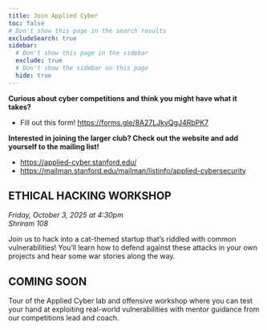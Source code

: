 ```yaml
---
title: Join Applied Cyber
toc: false
# Don't show this page in the search results
excludeSearch: true
sidebar:
  # Don't show this page in the sidebar
  exclude: true
  # Don't show the sidebar on this page
  hide: true
---
```


**Curious about cyber competitions and think you might have what it takes?**

- Fill out this form! https://forms.gle/8A27LJkvQgJ4RbPK7

<!-- Removed for Admit Weekend. Will put back for the fall quarter. -->
<!-- - Then join our [Fall Competitions Jumpstart](https://join.slack.com/share/enQtNzIzMDIwOTExMzcyOS0zZmYxYzgxODNkYjk2MTYyZDYyMGYzM2M2YTgzMjVlYzNiMzAyNzFlYTk5NDBkNTExMjgxYjAzNTI2ZTM4ZGFh)! -->

**Interested in joining the larger club? Check out the website and add yourself to the mailing list!**

- https://applied-cyber.stanford.edu/
- https://mailman.stanford.edu/mailman/listinfo/applied-cybersecurity

## ETHICAL HACKING WORKSHOP

_Friday, October 3, 2025 at 4:30pm_ \
_Shriram 108_

Join us to hack into a cat-themed startup that’s riddled with common vulnerabilities!
You’ll learn how to defend against these attacks in your own projects and hear some war stories along the way.

## COMING SOON

Tour of the Applied Cyber lab and offensive workshop where you can test your hand at exploiting real-world vulnerabilities with mentor guidance from our competitions lead and coach.
